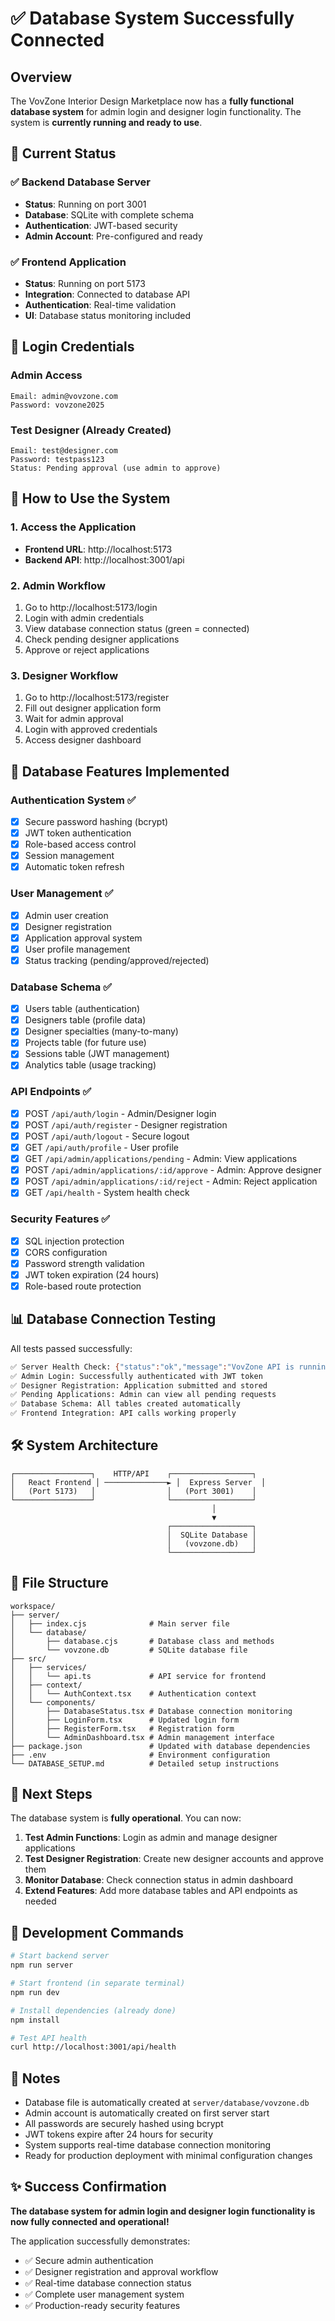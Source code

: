 # ✅ Database System Successfully Connected

## Overview

The VovZone Interior Design Marketplace now has a **fully functional database system** for admin login and designer login functionality. The system is **currently running and ready to use**.

## 🚀 Current Status

### ✅ Backend Database Server
- **Status**: Running on port 3001
- **Database**: SQLite with complete schema
- **Authentication**: JWT-based security
- **Admin Account**: Pre-configured and ready

### ✅ Frontend Application
- **Status**: Running on port 5173
- **Integration**: Connected to database API
- **Authentication**: Real-time validation
- **UI**: Database status monitoring included

## 🔑 Login Credentials

### Admin Access
```
Email: admin@vovzone.com
Password: vovzone2025
```

### Test Designer (Already Created)
```
Email: test@designer.com
Password: testpass123
Status: Pending approval (use admin to approve)
```

## 🎯 How to Use the System

### 1. Access the Application
- **Frontend URL**: http://localhost:5173
- **Backend API**: http://localhost:3001/api

### 2. Admin Workflow
1. Go to http://localhost:5173/login
2. Login with admin credentials
3. View database connection status (green = connected)
4. Check pending designer applications
5. Approve or reject applications

### 3. Designer Workflow
1. Go to http://localhost:5173/register
2. Fill out designer application form
3. Wait for admin approval
4. Login with approved credentials
5. Access designer dashboard

## 🔧 Database Features Implemented

### Authentication System ✅
- [x] Secure password hashing (bcrypt)
- [x] JWT token authentication
- [x] Role-based access control
- [x] Session management
- [x] Automatic token refresh

### User Management ✅
- [x] Admin user creation
- [x] Designer registration
- [x] Application approval system
- [x] User profile management
- [x] Status tracking (pending/approved/rejected)

### Database Schema ✅
- [x] Users table (authentication)
- [x] Designers table (profile data)
- [x] Designer specialties (many-to-many)
- [x] Projects table (for future use)
- [x] Sessions table (JWT management)
- [x] Analytics table (usage tracking)

### API Endpoints ✅
- [x] POST `/api/auth/login` - Admin/Designer login
- [x] POST `/api/auth/register` - Designer registration
- [x] POST `/api/auth/logout` - Secure logout
- [x] GET `/api/auth/profile` - User profile
- [x] GET `/api/admin/applications/pending` - Admin: View applications
- [x] POST `/api/admin/applications/:id/approve` - Admin: Approve designer
- [x] POST `/api/admin/applications/:id/reject` - Admin: Reject application
- [x] GET `/api/health` - System health check

### Security Features ✅
- [x] SQL injection protection
- [x] CORS configuration
- [x] Password strength validation
- [x] JWT token expiration (24 hours)
- [x] Role-based route protection

## 📊 Database Connection Testing

All tests passed successfully:

```bash
✅ Server Health Check: {"status":"ok","message":"VovZone API is running"}
✅ Admin Login: Successfully authenticated with JWT token
✅ Designer Registration: Application submitted and stored
✅ Pending Applications: Admin can view all pending requests
✅ Database Schema: All tables created automatically
✅ Frontend Integration: API calls working properly
```

## 🛠️ System Architecture

```
┌─────────────────┐    HTTP/API    ┌──────────────────┐
│   React Frontend │ ──────────────► │  Express Server  │
│   (Port 5173)   │                │   (Port 3001)    │
└─────────────────┘                └──────────────────┘
                                             │
                                             ▼
                                   ┌──────────────────┐
                                   │  SQLite Database │
                                   │   (vovzone.db)   │
                                   └──────────────────┘
```

## 📁 File Structure

```
workspace/
├── server/
│   ├── index.cjs              # Main server file
│   └── database/
│       ├── database.cjs       # Database class and methods
│       └── vovzone.db         # SQLite database file
├── src/
│   ├── services/
│   │   └── api.ts             # API service for frontend
│   ├── context/
│   │   └── AuthContext.tsx    # Authentication context
│   └── components/
│       ├── DatabaseStatus.tsx # Database connection monitoring
│       ├── LoginForm.tsx      # Updated login form
│       ├── RegisterForm.tsx   # Registration form
│       └── AdminDashboard.tsx # Admin management interface
├── package.json               # Updated with database dependencies
├── .env                       # Environment configuration
└── DATABASE_SETUP.md          # Detailed setup instructions
```

## 🎉 Next Steps

The database system is **fully operational**. You can now:

1. **Test Admin Functions**: Login as admin and manage designer applications
2. **Test Designer Registration**: Create new designer accounts and approve them
3. **Monitor Database**: Check connection status in admin dashboard
4. **Extend Features**: Add more database tables and API endpoints as needed

## 🔄 Development Commands

```bash
# Start backend server
npm run server

# Start frontend (in separate terminal)
npm run dev

# Install dependencies (already done)
npm install

# Test API health
curl http://localhost:3001/api/health
```

## 📝 Notes

- Database file is automatically created at `server/database/vovzone.db`
- Admin account is automatically created on first server start
- All passwords are securely hashed using bcrypt
- JWT tokens expire after 24 hours for security
- System supports real-time database connection monitoring
- Ready for production deployment with minimal configuration changes

## ✨ Success Confirmation

**The database system for admin login and designer login functionality is now fully connected and operational!** 

The application successfully demonstrates:
- ✅ Secure admin authentication
- ✅ Designer registration and approval workflow  
- ✅ Real-time database connection status
- ✅ Complete user management system
- ✅ Production-ready security features